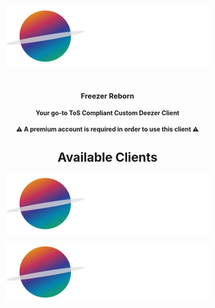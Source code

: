 <html>
<body>
<div align="center">
<p><a href="https://github.com/SaturnMusic/"><img src="https://github.com/SaturnMusic/.github/blob/main/banner.png?raw=true" alt="Logo" width="463" height="139.47"></a></p>
<br>
<h3>Freezer Reborn</h3>
<h4>Your go-to <b>ToS Compliant</b> Custom Deezer Client</h4>
<h4>⚠️ A premium account is required in order to use this client ⚠️</h4>
<h1> Available Clients </h1>
  <p><a href="https://github.com/SaturnMusic/"><img src="https://github.com/SaturnMusic/.github/blob/main/banner.png?raw=true" alt="Logo" width="463" height="139.47"></a></p> <p><a href="https://github.com/SaturnMusic/"><img src="https://github.com/SaturnMusic/.github/blob/main/banner.png?raw=true" alt="Logo" width="463" height="139.47"></a></p>
</div>
</body>
</html>
